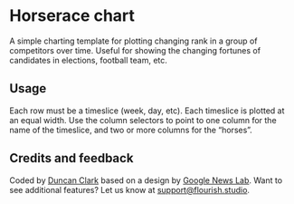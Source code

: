 # Horserace chart
A simple charting template for plotting changing rank in a group of competitors over time. Useful for showing the changing fortunes of candidates in elections, football team, etc.

## Usage
Each row must be a timeslice (week, day, etc). Each timeslice is plotted at an equal width. Use the column selectors to point to one column for the name of the timeslice, and two or more columns for the “horses”.

## Credits and feedback
Coded by [Duncan Clark](/@duncan) based on a design by [Google News Lab](https://newslab.withgoogle.com/). Want to see additional features? Let us know at [support@flourish.studio](mailto:support@flourish.studio).
